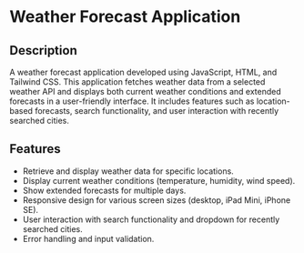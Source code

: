 # Weather Forecast Application

## Description
A weather forecast application developed using JavaScript, HTML, and Tailwind CSS. This application fetches weather data from a selected weather API and displays both current weather conditions and extended forecasts in a user-friendly interface. It includes features such as location-based forecasts, search functionality, and user interaction with recently searched cities.

## Features
- Retrieve and display weather data for specific locations.
- Display current weather conditions (temperature, humidity, wind speed).
- Show extended forecasts for multiple days.
- Responsive design for various screen sizes (desktop, iPad Mini, iPhone SE).
- User interaction with search functionality and dropdown for recently searched cities.
- Error handling and input validation.
